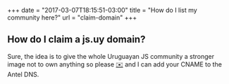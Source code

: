+++
date = "2017-03-07T18:15:51-03:00"
title = "How do I list my community here?"
url = "claim-domain"
+++

## How do I claim a js.uy domain?

Sure, the idea is to give the whole Uruguayan JS community a stronger image not to own anything so please [✉️](mailto:hola@js.uy) and I can add your CNAME to the Antel DNS.
